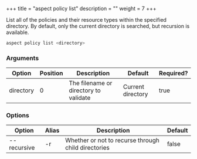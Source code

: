 +++
title = "aspect policy list"
description = ""
weight = 7
+++

List all of the policies and their resource types within the specified directory. By default, only the current directory is searched, but recursion is available.

```bash
aspect policy list <directory>
```

### Arguments

|Option|Position|Description|Default|Required?|
|---|---|---|---|---|
|directory|0|The filename or directory to validate|Current directory|true|

### Options

|Option|Alias|Description|Default|
|---|---|---|---|
|--recursive|-r|Whether or not to recurse through child directories|false|